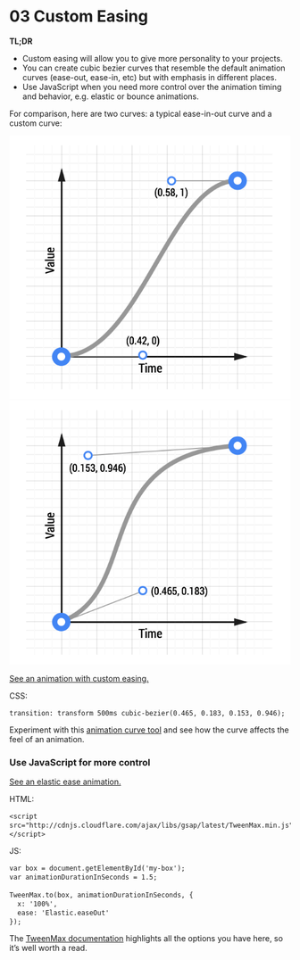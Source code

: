 # 03 Custom Easing

**TL;DR**

- Custom easing will allow you to give more personality to your projects.
- You can create cubic bezier curves that resemble the default animation curves (ease-out, ease-in, etc) but with emphasis in different places.
- Use JavaScript when you need more control over the animation timing and behavior, e.g. elastic or bounce animations.

For comparison, here are two curves: a typical ease-in-out curve and a custom curve:

![Ease-in-out animation curve.](imgs/ease-in-out-markers.png)
![Custom animation curve.](imgs/custom.png)

[See an animation with custom easing.](samples/box-move-custom-curve.html)

CSS:

    transition: transform 500ms cubic-bezier(0.465, 0.183, 0.153, 0.946);

Experiment with this [animation curve tool](samples/curve-playground.html) and see how the curve affects the feel of an animation.

### Use JavaScript for more control

[See an elastic ease animation.](samples/box-move-elastic.html)

HTML:

    <script src="http://cdnjs.cloudflare.com/ajax/libs/gsap/latest/TweenMax.min.js"></script>

JS:

    var box = document.getElementById('my-box');
    var animationDurationInSeconds = 1.5;

    TweenMax.to(box, animationDurationInSeconds, {
      x: '100%',
      ease: 'Elastic.easeOut'
    });

The [TweenMax documentation](http://greensock.com/docs/#/HTML5/GSAP/TweenMax/) highlights all the options you have here, so it’s well worth a read.
